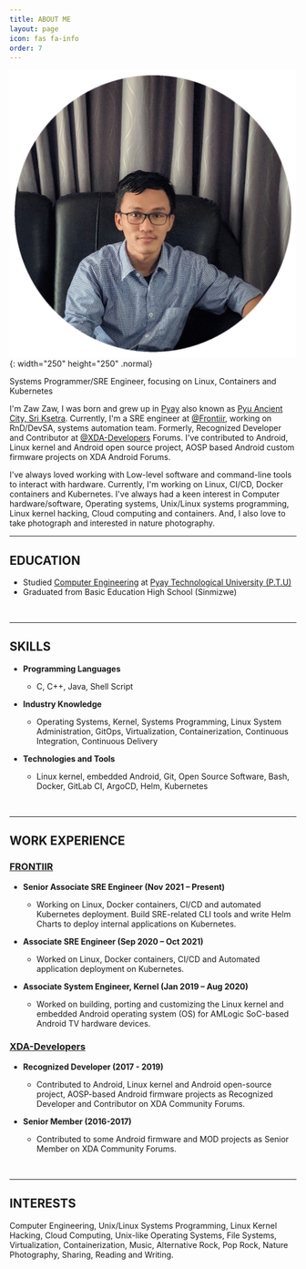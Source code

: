 ```yaml
---
title: ABOUT ME
layout: page
icon: fas fa-info
order: 7
---
```


![About Me](/assets/images/featured-images/img_profile_picture.png){: width="250" height="250" .normal}

Systems Programmer/SRE Engineer, focusing on Linux, Containers and Kubernetes

I'm Zaw Zaw, I was born and grew up in [Pyay](https://en.wikipedia.org/wiki/Pyay) also known as [Pyu Ancient City, Sri Ksetra](https://en.wikipedia.org/wiki/Pyu_city-states#Sri_Ksetra). Currently, I'm a SRE engineer at [@Frontiir](http://www.frontiir.com/), working on RnD/DevSA, systems automation team. Formerly, Recognized Developer and Contributor at [@XDA-Developers](https://forum.xda-developers.com/) Forums. I've contributed to Android, Linux kernel and  Android open source project, AOSP based Android custom firmware projects on XDA Android Forums.

I've always loved working with Low-level software and command-line tools to interact with hardware. Currently, I'm working on Linux, CI/CD, Docker containers and Kubernetes. I've always had a keen interest in Computer hardware/software, Operating systems, Unix/Linux systems programming, Linux kernel hacking, Cloud computing and containers. And, I also love to take photograph and interested in nature photography.
<br>

---

## EDUCATION

- Studied [Computer Engineering](https://en.wikipedia.org/wiki/Computer_engineering) at [Pyay Technological University (P.T.U)](https://en.wikipedia.org/wiki/Pyay_Technological_University)
- Graduated from Basic Education High School (Sinmizwe)
<br>

---

## SKILLS
- **Programming Languages**
  - C, C++, Java, Shell Script

- **Industry Knowledge**
  - Operating Systems, Kernel, Systems Programming, Linux System Administration, GitOps, Virtualization, Containerization, Continuous Integration, Continuous Delivery

- **Technologies and Tools**
  - Linux kernel, embedded Android, Git, Open Source Software, Bash, Docker, GitLab CI, ArgoCD, Helm, Kubernetes
<br>

---

## WORK EXPERIENCE

### [FRONTIIR](https://www.linkedin.com/company/frontiir)
   - **Senior Associate SRE Engineer (Nov 2021 – Present)**
     - Working on Linux, Docker containers, CI/CD and automated Kubernetes deployment. Build SRE-related CLI tools and write Helm Charts to deploy internal applications on Kubernetes.

   - **Associate SRE Engineer (Sep 2020 – Oct 2021)**
     - Worked on Linux, Docker containers, CI/CD and Automated application deployment on Kubernetes.

   - **Associate System Engineer, Kernel (Jan 2019 – Aug 2020)**
     - Worked on building, porting and customizing the Linux kernel and embedded Android operating system (OS) for AMLogic SoC-based Android TV hardware devices.

### [XDA-Developers](https://www.linkedin.com/company/xda-developers)
  - **Recognized Developer (2017 - 2019)**
    - Contributed to Android, Linux kernel and Android open-source project, AOSP-based Android firmware projects as Recognized Developer and Contributor on XDA Community Forums.

  - **Senior Member (2016-2017)**
    - Contributed to some Android firmware and MOD projects as Senior Member on XDA Community Forums.
<br>

---

## INTERESTS

Computer Engineering, Unix/Linux Systems Programming, Linux Kernel Hacking, Cloud Computing, Unix-like Operating Systems, File Systems, Virtualization, Containerization, Music, Alternative Rock, Pop Rock, Nature Photography, Sharing, Reading and Writing.
